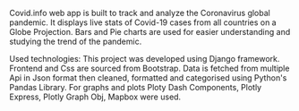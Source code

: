 Covid.info web app is built to track and analyze the Coronavirus global pandemic.
It displays live stats of Covid-19 cases from all countries on a Globe Projection.
Bars and Pie charts are used for easier understanding and studying the trend of the pandemic.

Used technologies:
This project was developed using Django framework.
Frontend and Css are sourced from Bootstrap.
Data is fetched from multiple Api in Json format then cleaned, formatted and categorised using Python's Pandas Library.
For graphs and plots Ploty Dash Components, Plotly Express, Plotly Graph Obj, Mapbox were used.
